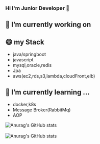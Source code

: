 ### Hi I'm Junior Developer 👋

<!--
**sseung12/sseung12** is a ✨ _special_ ✨ repository because its `README.md` (this file) appears on your GitHub profile.

Here are some ideas to get you started:

- 🔭 I’m currently working on ...
- 🌱 I’m currently learning ...
- 👯 I’m looking to collaborate on ...
- 🤔 I’m looking for help with ...
- 💬 Ask me about ...
- 📫 How to reach me: ...
- 😄 Pronouns: ...
- ⚡ Fun fact: ...
-->
## 🔭 I’m currently working on


## 😄 my Stack
  - java/springboot
  - javascript
  - mysql,oracle,redis
  - Jpa
  - aws(ec2,rds,s3,lambda,cloudFront,elb)

## 🌱 I’m currently learning ...
  - docker,k8s
  - Message Broker(RabbitMq)
  - AOP
  


![Anurag's GitHub stats](https://github-readme-stats.vercel.app/api?username=sseung12&show_icons=true&theme=dark)<br/>
	<br>
![Anurag's GitHub stats](https://github-readme-stats.vercel.app/api/top-langs/?username=sseung12&layout=compact&theme=dark)
